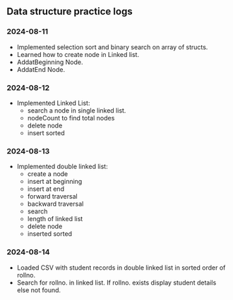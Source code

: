 ## Data structure practice logs

### 2024-08-11

- Implemented selection sort and binary search on array of structs.
- Learned how to create node in Linked list.
- AddatBeginning Node.
- AddatEnd Node.


### 2024-08-12

- Implemented Linked List: 
    - search a node in single linked list.
    - nodeCount to find total nodes
    - delete node 
    - insert sorted

### 2024-08-13

- Implemented double linked list:
    - create a node
    - insert at beginning
    - insert at end
    - forward traversal
    - backward traversal
    - search 
    - length of linked list 
    - delete node
    - inserted sorted

### 2024-08-14

- Loaded CSV with student records in double linked list in sorted order of rollno.
- Search for rollno. in linked list. If rollno. exists display student details else not found.

